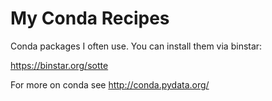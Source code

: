 My Conda Recipes
================

Conda packages I often use. You can install them via binstar:

https://binstar.org/sotte


For more on conda see http://conda.pydata.org/
